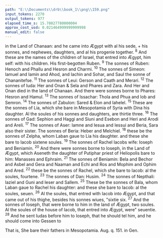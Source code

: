 ```yaml
---
path: "E:\\Documents\\drb\\book_1\\png\\159.png"
input_tokens: 2270
output_tokens: 977
elapsed_time_s: 15.78027780000004
approx_cost_usd: 0.021464999999999998
manual_edit: false
---
```

in the Land of Chanaan: and he came into Ægypt with al his sede, + his sonnes, and nephewes, daughters, and al his progenie together. <sup>8</sup> And these are the names of the children of Israel, that entred into Ægypt, him self: with his children. His first-begotten Ruben. <sup>9</sup> The sonnes of Ruben: Henoch and Phallu and Hesron and Charmi. <sup>10</sup> The sonnes of Simeon: Iamuel and Iamin and Ahod, and Iachin and Sohar, and Saul the sonne of Chananitefse. <sup>11</sup> The sonnes of Leui: Gerson and Caath and Merari. <sup>12</sup> The sonnes of Iuda: Her and Onan & Sela and Phares and Zara. And Her and Onan died in the land of Chanaan. And there were sonnes borne to Phares: Hesron and Hamul. <sup>13</sup> The sonnes of Issachar: Thola and Phua and Iob and Semron. <sup>14</sup> The sonnes of Zabulon: Sared & Elon and Iahelel. <sup>15</sup> These are the sonnes of Lia, which she bare in Mesopotamia of Syria with Dina his daughter. Al the soules of his sonnes and daughters, are thirtie three. <sup>16</sup> The sonnes of Gad: Sephion and Haggi and Siuni and Esebon and Heri and Arodi and Areli. <sup>17</sup> The sonnes of Aser: Iamne and Iesua and Iessui and Beria, Sara also their sister. The sonnes of Beria: Heber and Melchiel. <sup>18</sup> these be the sonnes of Zelpha, whom Laban gaue to Lia his daughter. and these she bare to Iacob sixtene soules. <sup>19</sup> The sonnes of Rachel Iacobs wife: Ioseph and Beniamin. <sup>20</sup> And there were sonnes borne to Ioseph, in the Land of Ægypt, which Aseneth the daughter of Putiphar priest of Heliopolis bare to him: Manasses and Ephraim. <sup>21</sup> The sonnes of Beniamin: Bela and Bechor and Asbel and Gera and Naaman and Echi and Ros and Mophim and Ophim and Ared. <sup>22</sup> these be the sonnes of Rachel, which she bare to Iacob: al the soules, fourtene. <sup>23</sup> The sonnes of Dan: Husim. <sup>24</sup> The sonnes of Nepthali: Iaziel and Guni and Ieser and Sallem. <sup>25</sup> These be the sonnes of Bala, whom Laban gaue to Rachel his daughter: and these she bare to Iacob: al the soules, seuen. <sup>26</sup> Al the soules, that entred with Iacob into Ægypt, and that came out of his thighe, besides his sonnes wiues, "sixtie six. <sup>27</sup> And the sonnes of Ioseph, that were borne to him in the land of Ægypt, two soules. Al the soules of the house of Iacob, that entred into Ægypt, were" seuentie. <sup>28</sup> And he sent Iudas before him to Ioseph, that he should tel him, and he should come into Gessen to

<aside>That is, She bare their fathers in Mesopotamia. Aug. q. 151. in Gen.</aside>

[^1]: meete